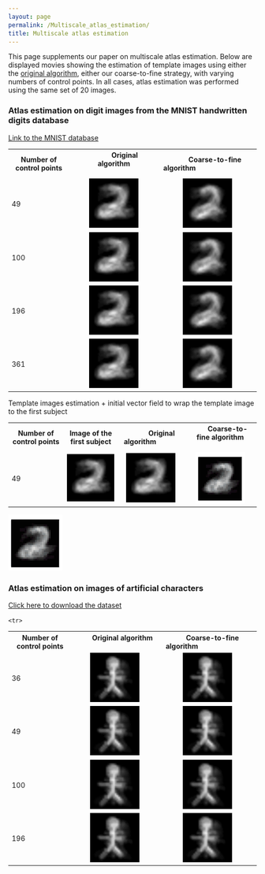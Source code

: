 ```yaml
---
layout: page
permalink: /Multiscale_atlas_estimation/
title: Multiscale atlas estimation
---
```


This page supplements our paper on multiscale atlas estimation. Below are displayed movies showing the estimation of template images using either the <a href="https://hal.inria.fr/hal-00817565 ">original algorithm</a>, either our coarse-to-fine strategy, with varying numbers of control points. In all cases, atlas estimation was performed using the same set of 20 images.

### Atlas estimation on digit images from the MNIST handwritten digits database

 <a href="http://yann.lecun.com/exdb/mnist/">Link to the MNIST database</a>

<table>
<tr>
   <th> Number of control points </th>

<th>  <img width=40/> Original algorithm   <img width=110/></th>
<th> <img width=30/>Coarse-to-fine algorithm  <img width=110/> </th>
</tr>
   
   <tr>
<td>49</td>
    
<td>
   <center>
<img src="/assets/img/digit_no_ctf_k4_fold_5.gif" alt="drawing" width="100"/>
   </center>
</td>
<td>   
<center><img src="/assets/img/digit_ctf_cv_k4_fold_5.gif" alt="drawing" width="100"/></center>
</td>
 
</tr>
 
 
  <tr>
 <td>100</td>

<td>
<center><img src="/assets/img/digit_no_ctf_k3_fold_5.gif" alt="drawing" width="100"/></center>
</td>
<td>
<center><img src="/assets/img/digit_ctf_cv_k3_fold_5.gif" alt="drawing" width="100"/></center>
</td>
 
</tr>

   <tr>
      <td>196</td>
 
<td>
<center><img src="/assets/img/digit_no_ctf_k2_fold_5.gif" alt="drawing" width="100"/></center>
</td>
<td>
<center><img src="/assets/img/digit_ctf_cv_k2_fold_5.gif" alt="drawing" width="100"/></center>
</td>
 
</tr>
 
 
 <tr>
   <td>361</td>
 
<td>
<center><img src="/assets/img/digit_no_ctf_k1.5_fold_5.gif" alt="drawing" width="100"/></center>
</td>
<td>
<center><img src="/assets/img/digit_ctf_cv_k1.5_fold_5.gif" alt="drawing" width="100"/></center>
</td>
 
</tr> 
</table>

Template images estimation + initial vector field to wrap the template image to the first subject

<table>
<tr>
   <th> Number of control points </th>
 <th> Image of the first subject </th>
<th>  <img width=40/> Original algorithm   <img width=40/></th>
<th> <img width=30/>Coarse-to-fine algorithm  <img width=40/> </th>
</tr>
   
   <tr>
<td>49</td>
    <td>
   <center>
<img src="/assets/img/digit_no_ctf_k4_fold_5.gif" alt="drawing" width="100"/>
   </center>
</td>
    
<td>
   <center>
<img src="/assets/img/digit_no_ctf_k4_fold_5.gif" alt="drawing" width="100"/>
   </center>
</td>
<td>   
<center><img src="/assets/img/momenta_digits_ctf_k3.gif" alt="drawing" width="100"/></center>
</td>
 
</tr>
 
 
</table>


<img src="/assets/img/momenta_digits_ctf_k3.gif" alt="drawing" width="110"/>

### Atlas estimation on images of artificial characters
 
 <a id="raw-url" href="https://github.com/fleurgaudfernau/fleurgaudfernau.github.io/raw/master/assets/img/characters.zip" download>Click here to download the dataset</a>
 
<table>
<tr>
   <th> Number of control points </th>

<th><img width=30/>Original algorithm<img width=100/> </th>
<th><img width=20/>Coarse-to-fine algorithm <img width=100/> </th>
</tr>
   
    <tr>
   <td>36</td>
 
<td>
<center><img src="/assets/img/bonhommes_no_ctf_k5_fold_1.gif" alt="drawing" width="100"/></center>
</td>
<td>
<center><img src="/assets/img/bonhommes_ctf_k5_fold_1.gif" alt="drawing" width="100"/></center>
</td>
 
</tr>

   <tr>
<td>49</td>
    
<td>
<center><img src="/assets/img/bonhommes_no_ctf_k4_fold_1.gif" alt="drawing" width="100"/></center>
</td>
<td>
<center><img src="/assets/img/bonhommes_ctf_k4_fold_1.gif" alt="drawing" width="100"/></center>
</td>
 
</tr>
  
  <tr>
 <td>100</td>
<td>
<center><img src="/assets/img/bonhommes_no_ctf_k3_fold_1.gif" alt="drawing" width="100"/></center>
</td>
<td>
<center><img src="/assets/img/bonhommes_ctf_k3_fold_1.gif" alt="drawing" width="100"/></center>
</td>
</tr>

   <tr>
      <td>196</td>
 
<td>
<center><img src="/assets/img/bonhommes_no_ctf_k2_fold_1.gif" alt="drawing" width="100"/></center>
</td>
<td>
<center><img src="/assets/img/bonhommes_ctf_k2_fold_1.gif" alt="drawing" width="100"/></center>
</td>
 
</tr>

</table>



 


